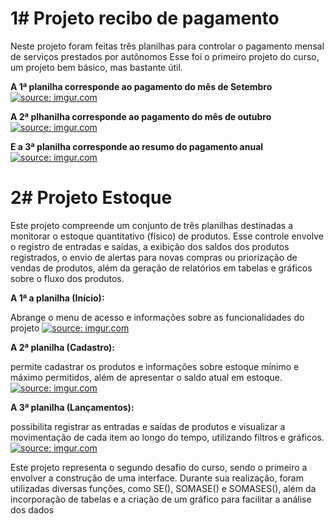 # 1# Projeto recibo de pagamento
Neste projeto foram feitas três planilhas para controlar o pagamento mensal de serviços prestados por autônomos
Esse foi o primeiro projeto do curso, um projeto bem básico, mas bastante útil.

**A 1ª planilha corresponde ao pagamento do mês de Setembro**
<a href="https://imgur.com/tyPe3Wi"><img src="https://i.imgur.com/tyPe3Wi.png" title="source: imgur.com" /></a>

**A 2ª plhanilha corresponde ao pagamento do  mês de outubro** 
<a href="https://imgur.com/vP0VJTC"><img src="https://i.imgur.com/vP0VJTC.png" title="source: imgur.com" /></a>

**E a 3ª planilha corresponde ao resumo do pagamento anual**
<a href="https://imgur.com/y7WLgUx"><img src="https://i.imgur.com/y7WLgUx.png" title="source: imgur.com" /></a>

# 2# Projeto Estoque
Este projeto compreende um conjunto de três planilhas destinadas a monitorar o estoque quantitativo (físico) de produtos. Esse controle envolve o registro de entradas e saídas, a exibição dos saldos dos produtos registrados, o envio de alertas para novas compras ou priorização de vendas de produtos, além da geração de relatórios em tabelas e gráficos sobre o fluxo dos produtos.

**A 1ª a planilha (Início):**
 
 Abrange o menu de acesso e informações sobre as funcionalidades do projeto
 <a href="https://imgur.com/YmDuNTi"><img src="https://i.imgur.com/YmDuNTi.png" title="source: imgur.com" /></a>

 **A 2ª planilha (Cadastro):**
 
 permite cadastrar os produtos e informações sobre estoque mínimo e máximo permitidos, além de apresentar o saldo atual em estoque. 
 <a href="https://imgur.com/idC5EAY"><img src="https://i.imgur.com/idC5EAY.png" title="source: imgur.com" /></a>

 **A 3ª planilha (Lançamentos):**

 possibilita registrar as entradas e saídas de produtos e visualizar a movimentação de cada item ao longo do tempo, utilizando filtros e gráficos.
 <a href="https://imgur.com/1nqzUkR"><img src="https://i.imgur.com/1nqzUkR.png" title="source: imgur.com" /></a>


Este projeto representa o segundo desafio do curso, sendo o primeiro a envolver a construção de uma interface. Durante sua realização, foram utilizadas diversas funções, como SE(), SOMASE() e SOMASES(), além da incorporação de tabelas e a criação de um gráfico para facilitar a análise dos dados
 

